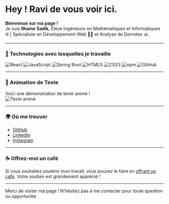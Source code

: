 # Hey ! Ravi de vous voir ici.

**Bienvenue sur ma page !**  
Je suis **Ilhame Sadik**, Élève Ingénieure en Mathématiques et Informatiques 🌐 | Spécialiste en Développement Web 👨‍💻 et Analyse de Données 📊.

---

### 🌟 Technologies avec lesquelles je travaille

![React](https://img.shields.io/badge/Tech-React-blue)
![JavaScript](https://img.shields.io/badge/Tech-JavaScript-yellow)
![Spring Boot](https://img.shields.io/badge/Tech-Spring%20Boot-green)
![HTML5](https://img.shields.io/badge/Tech-HTML5-orange)
![CSS3](https://img.shields.io/badge/Tech-CSS3-blue)
![npm](https://img.shields.io/badge/Tech-npm-red)
![GitHub](https://img.shields.io/badge/Tech-GitHub-black)

---

### 🕺 Animation de Texte

Voici une démonstration de texte animé !  
![Texte animé](https://media.giphy.com/media/3o6Zt5QL9V0W7lLhBo/giphy.gif)

---

### 🌍 Où me trouver

- [GitHub](https://github.com/IlhameSadik)
- [LinkedIn](https://www.linkedin.com/in/ilhame-sadik-4a2404163/)
- [Instagram](https://instagram.com/VotreNomUtilisateur)

---

### ☕ Offrez-moi un café

Si vous souhaitez soutenir mon travail, vous pouvez le faire en [offrant un café](https://buymeacoffee.com/sadikilhamg). Votre soutien est grandement apprécié !

---

Merci de visiter ma page ! N’hésitez pas à me contacter pour toute question ou opportunité.
